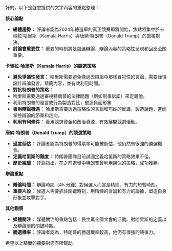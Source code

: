 好的，以下是就您提供的文字內容的重點整理：

**核心論點**

*   **總體趨勢：** 評論者認為2024年總選舉的真正競賽即將開始，焦點將集中於卡瑪拉·哈里斯（Kamala Harris）與唐納·特朗普（Donald Trump）的直接對決。
*   **討論會重要性：** 重要的時刻將是競選辯論，辯論內容的策略性呈現和回應至關重要。

**卡瑪拉·哈里斯（Kamala Harris）的競選策略**

*   **避免爭議性發言：** 哈里斯需要避免像過去辯論中那樣冒犯性的言論，需要謹慎設計辯論發言，精簡內容，並有效利用時間。
*   **對抗特朗普的策略：**
   *   哈里斯需要通過審視特朗普的法律問題（例如刑事訴訟）來定義他。
   *   利用特朗普的發言或行為製造對比，塑造負面形象
*    **善用辯論機遇：** 哈里斯需要透過策略性的言論和巧妙的反諷，製造話題，進而掌控辯論的節奏和走向。
*   **利用有利條件：** 善用競選資金和政治資源，有效展開競選活動。

**唐納·特朗普（Donald Trump）的競選策略**

*   **過度低估：** 評論者認為特朗普的得票率可能被低估，他仍然有很強的勝選機會。
*   **定義哈里斯的難度：** 特朗普團隊目前試圖定義哈里斯的策略效果不佳。
*   **歷史經驗：** 評論指出，在之前選舉中特朗普曾利用類似的策略，成功獲勝。

**辯論重點**

*   **辯論時間：** 辯論時間（45 分鐘）對候選人而言是精簡、有力的短暫時刻。
*   **重要片段：** 候選人需要抓住關鍵時刻，用精煉的言論和有力的論據，塑造自身形象並攻擊對手。

**其他觀察**

*   **媒體關注：** 媒體關注的重點包括：民主黨全國大會的活動、對哈里斯的定義以及辯論前的關鍵時期。
*   **勝選機率：** 評論者認為，特朗普的勝選機率較高，他仍有很強的競爭力。

希望以上精簡的摘要對您有所幫助。